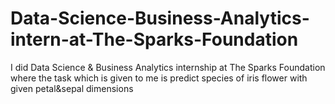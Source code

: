 # Data-Science-Business-Analytics-intern-at-The-Sparks-Foundation
I did Data Science &amp; Business Analytics internship at The Sparks Foundation where the task which is given to me is predict species of iris flower with given petal&amp;sepal dimensions 

